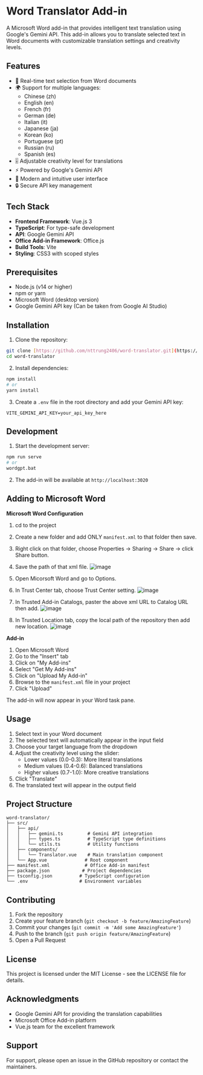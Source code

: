 # Word Translator Add-in

A Microsoft Word add-in that provides intelligent text translation using Google's Gemini API. This add-in allows you to translate selected text in Word documents with customizable translation settings and creativity levels.

## Features

- 🔄 Real-time text selection from Word documents
- 🌍 Support for multiple languages:
  - Chinese (zh)
  - English (en)
  - French (fr)
  - German (de)
  - Italian (it)
  - Japanese (ja)
  - Korean (ko)
  - Portuguese (pt)
  - Russian (ru)
  - Spanish (es)
- 🎚️ Adjustable creativity level for translations
- ⚡ Powered by Google's Gemini API
- 🎨 Modern and intuitive user interface
- 🔒 Secure API key management

## Tech Stack

- **Frontend Framework**: Vue.js 3
- **TypeScript**: For type-safe development
- **API**: Google Gemini API
- **Office Add-in Framework**: Office.js
- **Build Tools**: Vite
- **Styling**: CSS3 with scoped styles

## Prerequisites

- Node.js (v14 or higher)
- npm or yarn
- Microsoft Word (desktop version)
- Google Gemini API key (Can be taken from Google AI Studio)

## Installation

1. Clone the repository:
```bash
git clone [https://github.com/nttrung2406/word-translator.git](https://github.com/nttrung2406/translation_tool.git)
cd word-translator
```

2. Install dependencies:
```bash
npm install
# or
yarn install
```

3. Create a `.env` file in the root directory and add your Gemini API key:
```env
VITE_GEMINI_API_KEY=your_api_key_here
```

## Development

1. Start the development server:
```bash
npm run serve
# or
wordgpt.bat
```

2. The add-in will be available at `http://localhost:3020`

## Adding to Microsoft Word

**Microsoft Word Configuration**

1. cd to the project
2. Create a new folder and add ONLY  `manifest.xml` to that folder then save.
3. Right click on that folder, choose Properties -> Sharing -> Share -> click Share button.
4. Save the path of that xml file.
  ![image](https://github.com/user-attachments/assets/3b994314-1f8e-4c10-950d-538198d43c98)

6. Open Micorsoft Word and go to Options.
7. In Trust Center tab, choose Trust Center setting.
  ![image](https://github.com/user-attachments/assets/e2362d81-26ca-40fb-9295-add324f6a702)

8. In Trusted Add-in Catalogs, paster the above xml URL to Catalog URL then add.
  ![image](https://github.com/user-attachments/assets/77f57715-bdce-4755-93e5-d8197fb25e9f)

9. In Trusted Location tab, copy the local path of the repository then add new location.
  ![image](https://github.com/user-attachments/assets/eeb21e41-87c2-49a4-ae86-2f9230c68eb9)

**Add-in**

1. Open Microsoft Word
2. Go to the "Insert" tab
3. Click on "My Add-ins"
4. Select "Get My Add-ins"
5. Click on "Upload My Add-in"
6. Browse to the `manifest.xml` file in your project
7. Click "Upload"

The add-in will now appear in your Word task pane.

## Usage

1. Select text in your Word document
2. The selected text will automatically appear in the input field
3. Choose your target language from the dropdown
4. Adjust the creativity level using the slider:
   - Lower values (0.0-0.3): More literal translations
   - Medium values (0.4-0.6): Balanced translations
   - Higher values (0.7-1.0): More creative translations
5. Click "Translate"
6. The translated text will appear in the output field

## Project Structure

```
word-translator/
├── src/
│   ├── api/
│   │   ├── gemini.ts         # Gemini API integration
│   │   ├── types.ts          # TypeScript type definitions
│   │   └── utils.ts          # Utility functions
│   ├── components/
│   │   └── Translator.vue    # Main translation component
│   └── App.vue              # Root component
├── manifest.xml             # Office Add-in manifest
├── package.json            # Project dependencies
├── tsconfig.json          # TypeScript configuration
└── .env                   # Environment variables
```

## Contributing

1. Fork the repository
2. Create your feature branch (`git checkout -b feature/AmazingFeature`)
3. Commit your changes (`git commit -m 'Add some AmazingFeature'`)
4. Push to the branch (`git push origin feature/AmazingFeature`)
5. Open a Pull Request

## License

This project is licensed under the MIT License - see the LICENSE file for details.

## Acknowledgments

- Google Gemini API for providing the translation capabilities
- Microsoft Office Add-in platform
- Vue.js team for the excellent framework

## Support

For support, please open an issue in the GitHub repository or contact the maintainers.
